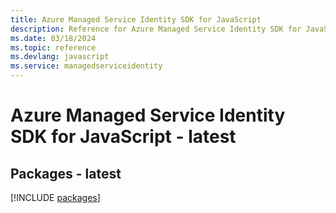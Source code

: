 ```yaml
---
title: Azure Managed Service Identity SDK for JavaScript
description: Reference for Azure Managed Service Identity SDK for JavaScript
ms.date: 03/18/2024
ms.topic: reference
ms.devlang: javascript
ms.service: managedserviceidentity
---
```

# Azure Managed Service Identity SDK for JavaScript - latest
## Packages - latest
[!INCLUDE [packages](managed-service-identity-index.md)]